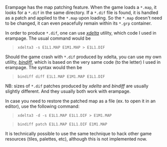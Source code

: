 Erampage has the map patching feature. When the game loads a `*.map`, it looks for a `*.dif` in the same directory. If a `*.dif` file is found, it is handled as a patch and applied to the `*.map` upon loading. So the `*.map` doesn't need to be changed, it can even peacefully remain within its `*.grp` container.

In order to produce `*.dif`, one can use _[xdelta](http://code.google.com/p/xdelta/)_ utility, which code I used in erampage. The usual command would be

> `xdelta3 -s E1L1.MAP E1M1.MAP > E1L1.DIF`

Should the game crash with `*.dif` produced by xdelta, you can use my own utility, _[bindiff](http://erampage.googlecode.com/files/bindiff.zip)_, which is based on the very same code (to the letter) I used in erampage. The syntax would then be

> `bindiff diff E1L1.MAP E1M1.MAP E1L1.DIF`

NB: sizes of `*.dif` patches produced by _xdelta_ and _bindiff_ are usually slightly different. And they usually both work with erampage.

In case you need to restore the patched map as a file (ex. to open it in an editor), use the following command:

> `xdelta3 -d -s E1L1.MAP E1L1.DIF > E1M1.MAP`

> `bindiff patch E1L1.MAP E1L1.DIF E1M1.MAP`

It is technically possible to use the same technique to hack other game resources (tiles, palettes, etc), although this is not implemented now.